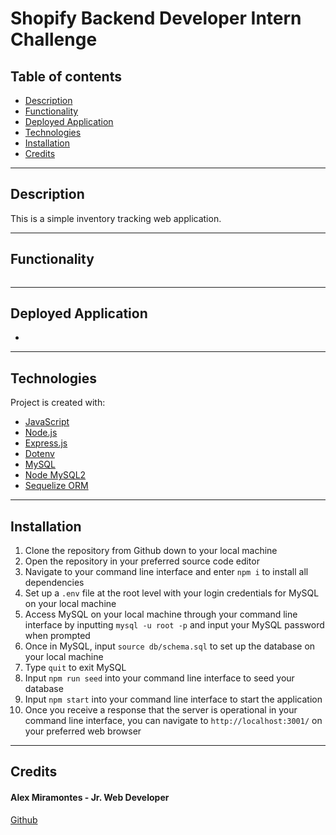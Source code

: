 # Shopify Backend Developer Intern Challenge

## Table of contents

- [Description](#description)
- [Functionality](#functionality)
- [Deployed Application](#deployed-application)
- [Technologies](#technologies)
- [Installation](#installation)
- [Credits](#credits)

---

## Description

This is a simple inventory tracking web application. 

---


## Functionality 


![]()


---


## Deployed Application

- []()

---


## Technologies

Project is created with:

- [JavaScript](https://www.javascript.com/)
- [Node.js](https://nodejs.org/)
- [Express.js](https://expressjs.com/)
- [Dotenv](https://www.npmjs.com/package/dotenv)
- [MySQL](https://www.mysql.com/)
- [Node MySQL2](https://www.npmjs.com/package/mysql2)
- [Sequelize ORM](https://sequelize.org/)


---

## Installation

1. Clone the repository from Github down to your local machine
2. Open the repository in your preferred source code editor
3. Navigate to your command line interface and enter `npm i` to install all dependencies
4. Set up a `.env` file at the root level with your login credentials for MySQL on your local machine
5. Access MySQL on your local machine through your command line interface by inputting `mysql -u root -p` and input your MySQL password when prompted
6. Once in MySQL, input `source db/schema.sql` to set up the database on your local machine
7. Type `quit` to exit MySQL
8. Input `npm run seed` into your command line interface to seed your database
9. Input `npm start` into your command line interface to start the application
10. Once you receive a response that the server is operational in your command line interface, you can navigate to `http://localhost:3001/` on your preferred web browser

---

## Credits

#### Alex Miramontes - Jr. Web Developer

[Github](https://www.github.com/amiramonte)
